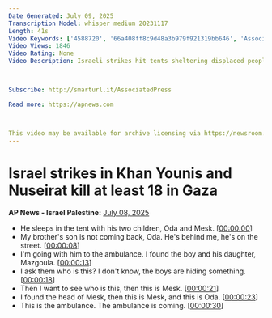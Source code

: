 ```yaml
---
Date Generated: July 09, 2025
Transcription Model: whisper medium 20231117
Length: 41s
Video Keywords: ['4588720', '66a408ff8c9d48a3b979f921319bb646', 'Associated Press', 'Gaza', 'Gaza Killed Funerals (CR)', 'Nisma al-Baiouk', 'Wafaa Shurafa', 'f1da05ea37364b8e83a74437d422b501', 'news']
Video Views: 1846
Video Rating: None
Video Description: Israeli strikes hit tents sheltering displaced people in Khan Younis in southern Gaza, killing four people, health officials at Gaza's Nasser Hospital said, where victims were taken. (Production by Wafaa Shurafa).

Subscribe: http://smarturl.it/AssociatedPress
Read more: https://apnews.com​

This video may be available for archive licensing via https://newsroom.ap.org/home
---
```


# Israel strikes in Khan Younis and Nuseirat kill at least 18 in Gaza
**AP News - Israel Palestine:** [July 08, 2025](https://www.youtube.com/watch?v=aUvqtDopthI)
*  He sleeps in the tent with his two children, Oda and Mesk. [[00:00:00](https://www.youtube.com/watch?v=aUvqtDopthI&t=0.0s)]
*  My brother's son is not coming back, Oda. He's behind me, he's on the street. [[00:00:08](https://www.youtube.com/watch?v=aUvqtDopthI&t=8.0s)]
*  I'm going with him to the ambulance. I found the boy and his daughter, Mazgoula. [[00:00:13](https://www.youtube.com/watch?v=aUvqtDopthI&t=13.0s)]
*  I ask them who is this? I don't know, the boys are hiding something. [[00:00:18](https://www.youtube.com/watch?v=aUvqtDopthI&t=18.0s)]
*  Then I want to see who is this, then this is Mesk. [[00:00:21](https://www.youtube.com/watch?v=aUvqtDopthI&t=21.0s)]
*  I found the head of Mesk, then this is Mesk, and this is Oda. [[00:00:23](https://www.youtube.com/watch?v=aUvqtDopthI&t=23.0s)]
*  This is the ambulance. The ambulance is coming. [[00:00:30](https://www.youtube.com/watch?v=aUvqtDopthI&t=30.0s)]
